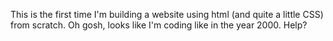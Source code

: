 This is the first time I'm building a website using html (and quite a little CSS) from scratch.  Oh gosh, looks like I'm coding like in the year 2000. Help?
